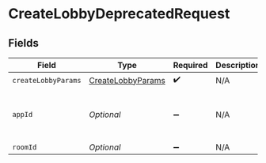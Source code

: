 # CreateLobbyDeprecatedRequest


## Fields

| Field                                                         | Type                                                          | Required                                                      | Description                                                   | Example                                                       |
| ------------------------------------------------------------- | ------------------------------------------------------------- | ------------------------------------------------------------- | ------------------------------------------------------------- | ------------------------------------------------------------- |
| `createLobbyParams`                                           | [CreateLobbyParams](../../models/shared/CreateLobbyParams.md) | :heavy_check_mark:                                            | N/A                                                           |                                                               |
| `appId`                                                       | *Optional<String>*                                            | :heavy_minus_sign:                                            | N/A                                                           | app-af469a92-5b45-4565-b3c4-b79878de67d2                      |
| `roomId`                                                      | *Optional<String>*                                            | :heavy_minus_sign:                                            | N/A                                                           | 2swovpy1fnunu                                                 |